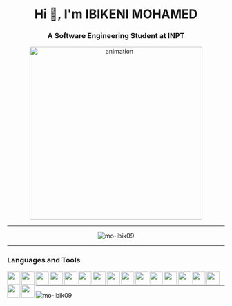 <h1 align="center">Hi 👋, I'm IBIKENI MOHAMED</h1>
<h3 align="center">A Software Engineering Student at INPT </h3>
<p align="center">
  <img src="https://camo.githubusercontent.com/2366b34bb903c09617990fb5fff4622f3e941349e846ddb7e73df872a9d21233/68747470733a2f2f63646e2e6472696262626c652e636f6d2f75736572732f3733303730332f73637265656e73686f74732f363538313234332f6176656e746f2e676966" 
       alt="animation" 
       width="400">
</p>

---

<p align="center">
  <img src="https://komarev.com/ghpvc/?username=mo-ibik09&label=Profile%20views&color=0e75b6&style=flat" alt="mo-ibik09" /> 
</p>

---
### Languages and Tools

<img align="left" width="30px" style="padding-right 10px;" src="https://cdn.jsdelivr.net/gh/devicons/devicon@latest/icons/java/java-original-wordmark.svg" />    
<img align="left" width="30px" style="padding-right 10px;" src="https://cdn.jsdelivr.net/gh/devicons/devicon@latest/icons/javascript/javascript-original.svg" />
<img align="left" width="30px" style="padding-right 10px;" src="https://cdn.jsdelivr.net/gh/devicons/devicon@latest/icons/python/python-original.svg" />
<img align="left" width="30px" style="padding-right 10px;" src="https://cdn.jsdelivr.net/gh/devicons/devicon@latest/icons/html5/html5-original.svg" />
<img align="left" width="30px" style="padding-right 10px;" src="https://cdn.jsdelivr.net/gh/devicons/devicon@latest/icons/css3/css3-original.svg" />
<img align="left" width="30px" style="padding-right 10px;" src="https://cdn.jsdelivr.net/gh/devicons/devicon@latest/icons/spring/spring-original.svg" />
<img align="left" width="30px" style="padding-right 10px;" src="https://cdn.jsdelivr.net/gh/devicons/devicon@latest/icons/mysql/mysql-original-wordmark.svg" />
<img align="left" width="30px" style="padding-right 10px;" src="https://cdn.jsdelivr.net/gh/devicons/devicon@latest/icons/mysql/mysql-original-wordmark.svg" />
<img align="left" width="30px" style="padding-right 10px;" src="https://cdn.jsdelivr.net/gh/devicons/devicon@latest/icons/nodejs/nodejs-original-wordmark.svg" />
<img align="left" width="30px" style="padding-right 10px;" src="https://cdn.jsdelivr.net/gh/devicons/devicon@latest/icons/junit/junit-original-wordmark.svg" />
<img align="left" width="30px" style="padding-right 10px;" src="https://cdn.jsdelivr.net/gh/devicons/devicon@latest/icons/react/react-original.svg" />
<img align="left" width="30px" style="padding-right 10px;" src="https://cdn.jsdelivr.net/gh/devicons/devicon@latest/icons/angular/angular-original.svg" />
<img align="left" width="30px" style="padding-right 10px;" src="https://cdn.jsdelivr.net/gh/devicons/devicon@latest/icons/docker/docker-original-wordmark.svg" />
<img align="left" width="30px" style="padding-right 10px;" src="https://cdn.jsdelivr.net/gh/devicons/devicon@latest/icons/kubernetes/kubernetes-original.svg" />
<img align="left" width="30px" style="padding-right 10px;" src="https://cdn.jsdelivr.net/gh/devicons/devicon@latest/icons/terraform/terraform-original-wordmark.svg" />
<img align="left" width="30px" style="padding-right 10px;" src="https://cdn.jsdelivr.net/gh/devicons/devicon@latest/icons/amazonwebservices/amazonwebservices-original-wordmark.svg" />
<img align="left" width="30px" style="padding-right 10px;" src="https://cdn.jsdelivr.net/gh/devicons/devicon@latest/icons/googlecloud/googlecloud-original.svg" />
<br />

---

<p><img align="left" src="https://github-readme-stats.vercel.app/api/top-langs?username=mo-ibik09&show_icons=true&locale=en&layout=compact" alt="mo-ibik09" /></p>

